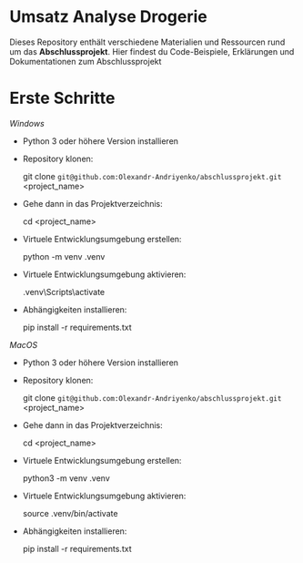 
# Umsatz Analyse Drogerie

Dieses Repository enthält verschiedene Materialien und Ressourcen rund um das **Abschlussprojekt**.
Hier findest du Code-Beispiele, Erklärungen und Dokumentationen zum Abschlussprojekt
# Erste Schritte

*Windows*

- Python 3 oder höhere Version installieren
- Repository klonen:
  
  git clone  `git@github.com:Olexandr-Andriyenko/abschlussprojekt.git` <project_name>
  
- Gehe dann in das Projektverzeichnis:
  
  cd <project_name>
  
- Virtuele Entwicklungsumgebung erstellen:
  
  python -m venv .venv
  
- Virtuele Entwicklungsumgebung aktivieren:
  
  .venv\Scripts\activate  
  
- Abhängigkeiten installieren:
  
  pip install -r requirements.txt
  

*MacOS*

- Python 3 oder höhere Version installieren
- Repository klonen:
  
  git clone  `git@github.com:Olexandr-Andriyenko/abschlussprojekt.git` <project_name>
  
- Gehe dann in das Projektverzeichnis:
  
  cd <project_name>
  
- Virtuele Entwicklungsumgebung erstellen:
  
  python3 -m venv .venv
  
- Virtuele Entwicklungsumgebung aktivieren:
  
  source .venv/bin/activate 
  
- Abhängigkeiten installieren:
  
  pip install -r requirements.txt
  
 